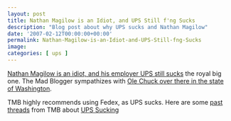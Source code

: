 ```yaml
---
layout: post
title: Nathan Magilow is an Idiot, and UPS Still f'ng Sucks
description: "Blog post about why UPS sucks and Nathan Magilow" 
date: '2007-02-12T00:00:00+00:00'
permalink: Nathan-Magilow-is-an-Idiot-and-UPS-Still-fng-Sucks
image: 
categories: [ ups ] 
---
```

<A  href="http://chuck.goolsbee.org/archives/278" target=_blank>Nathan Magilow is an idiot, and his employer UPS still sucks</A> the royal big one. The Mad Blogger sympathizes with <A  href="http://chuck.goolsbee.org/archives/278" target=_blank>Ole Chuck over there in the state of Washington</A>. 

TMB highly recommends using Fedex, as UPS sucks. Here are some <A  href="/Another-Reason-why-UPS-Sucks">past threads</A> from TMB about <A  href="/UPS-Insurance-Sucks">UPS Sucking</A>
